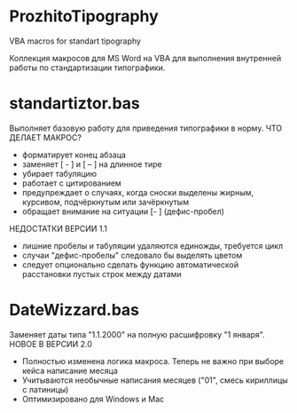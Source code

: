 # ProzhitoTipography
VBA macros for standart tipography

Коллекция макросов для MS Word на VBA для выполнения внутренней работы по стандартизации типографики.

standartiztor.bas
=================
Выполняет базовую работу для приведения типографики в норму.
ЧТО ДЕЛАЕТ МАКРОС?
- форматирует конец абзаца
- заменяет [ - ] и [ – ] на длинное тире
- убирает табуляцию
- работает с цитированием
- предупреждает о случаях, когда сноски выделены жирным, курсивом, подчёркнутым или зачёркнутым
- обращает внимание на ситуации [- ] (дефис-пробел)

НЕДОСТАТКИ ВЕРСИИ 1.1
- лишние пробелы и табуляции удаляются единожды, требуется цикл
- случаи "дефис-пробелы" следовало бы выделять цветом
- следует опционально сделать функцию автоматической расстановки пустых строк между датами

DateWizzard.bas
===============
Заменяет даты типа "1.1.2000" на полную расшифровку "1 января".
НОВОЕ В ВЕРСИИ 2.0
- Полностью изменена логика макроса. Теперь не важно при выборе кейса написание месяца
- Учитываются необычные написания месяцев ("01", смесь кириллицы с латиницы)
- Оптимизировано для Windows и Mac
